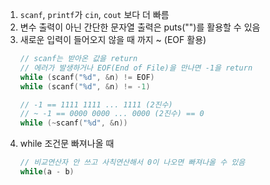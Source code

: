 1. `scanf`, `printf`가 `cin`, `cout` 보다 더 빠름
2. 변수 출력이 아닌 간단한 문자열 출력은 puts("")를 활용할 수 있음
3. 새로운 입력이 들어오지 않을 때 까지 ~ (EOF 활용)
    ``` c++
    // scanf는 받아온 값을 return
    // 에러가 발생하거나 EOF(End of File)을 만나면 -1을 return
    while (scanf("%d", &n) != EOF)
    while (scanf("%d", &n) != -1)

    // -1 == 1111 1111 ... 1111 (2진수)
    // ~ -1 == 0000 0000 ... 0000 (2진수) == 0
    while (~scanf("%d", &n))
    ```
4. while 조건문 빠져나올 때
    ``` c++
    // 비교연산자 안 쓰고 사칙연산해서 0이 나오면 빠져나올 수 있음
    while(a - b)
    ```